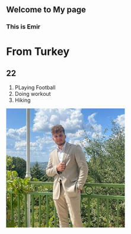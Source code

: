 
## Welcome to My page

### This is Emir 

# From Turkey
## 22

1. PLaying Football
2. Doing workout
3. Hiking

 ![this is me](foto.jpg)